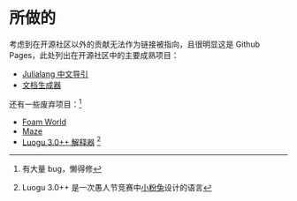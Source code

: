 # 所做的
考虑到在开源社区以外的贡献无法作为链接被指向，且很明显这是 Github Pages，此处列出在开源社区中的主要成熟项目：
- [Julialang 中文导引](https://learn.juliacn.com)
- [文档生成器](https://juliaroadmap.github.io/DoctreePages.jl)

还有一些废弃项目：[^1]
- [Foam World](https://foamworld.github.io/)
- [Maze](https://github.com/Rratic/Maze)
- [Luogu 3.0++ 解释器](https://github.com/Rratic/Luogu3.0plusplus) [^2]

[^1]: 有大量 bug，懒得修
[^2]: Luogu 3.0++ 是一次愚人节竞赛中[小粉兔](https://github.com/GitPinkRabbit)设计的语言

